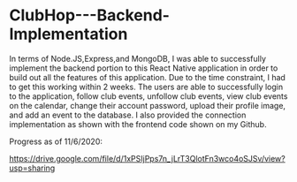 # ClubHop---Backend-Implementation
In terms of Node.JS,Express,and MongoDB, I was able to successfully implement the backend portion to this React Native application in order to build out all the features of this application. Due to the time constraint, I had to get this working within 2 weeks. The users are able to successfully login to the application, follow club events, unfollow club events, view club events on the calendar, change their account password, upload their profile image, and add an event to the database. I also provided the connection implementation as shown with the frontend code shown on my Github.

Progress as of 11/6/2020:

https://drive.google.com/file/d/1xPSIjPps7n_jLrT3QlotFn3wco4oSJSv/view?usp=sharing
